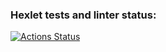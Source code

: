 ### Hexlet tests and linter status:
[![Actions Status](https://github.com/stigsanek/python-project-50/workflows/hexlet-check/badge.svg)](https://github.com/stigsanek/python-project-50/actions)
